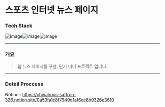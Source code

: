 # 스포츠 인터넷 뉴스 페이지

### Tech Stack
![image](https://user-images.githubusercontent.com/90320005/209314902-4ce1d5d2-6240-475f-a4fd-bd059a58e5f0.png)![image](https://user-images.githubusercontent.com/90320005/209314932-58675f72-01da-4c76-9f40-a1385aa2016e.png)![image](https://user-images.githubusercontent.com/90320005/209314936-2c9edcdf-de01-4cea-a7a4-eb54dc668113.png)
- - -

### 개요

> 웹 뉴스 페이지를 구현. 단기 미니 프로젝트 입니다.

- - -

### Detail Proccess
Notion : https://chivalrous-saffron-326.notion.site/0a53fa1c8f7949d1af6ee8b9326e3610
